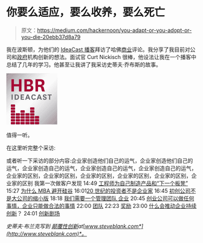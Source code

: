 # 你要么适应，要么收养，要么死亡

> 原文：<https://medium.com/hackernoon/you-adapt-or-you-adopt-or-you-die-20ebb37d8a79>

我在波斯顿，为他们的 [IdeaCast 播客](http://feeds.harvardbusiness.org/harvardbusiness/ideacast)拜访了哈佛[商业](https://hackernoon.com/tagged/business)评论。我分享了我目前对公司和[政府](https://hackernoon.com/tagged/government)机构创新的想法。面试官 Curt Nickisch 很棒，他设法让我在一个播客中总结了几年的学习。他甚至让我讲了我采访史蒂夫·乔布斯的故事。

![](img/200c63f7b1c6fe53d9725dd3701d4c73.png)

值得一听。

在这里听完整个采访:

或者听一下采访的部分内容:企业家创造他们自己的运气，企业家创造他们自己的运气，企业家创造自己的运气，企业家创造自己的运气，企业家创造自己的运气，企业家的区别，企业家的区别，企业家的区别，企业家的区别，企业家的区别，企业家的区别 我第一次做客户发现
14:49 [工程师为自己制造产品和“下一个板凳”](https://soundcloud.com/hbrideacast/588-when-startups-scrapped-the-business-plan#t=14:49)
15:27 [为什么 MBA 避开硅谷](https://soundcloud.com/hbrideacast/588-when-startups-scrapped-the-business-plan#t=15:27)
16:01[20 世纪的投资者不是企业家](https://soundcloud.com/hbrideacast/588-when-startups-scrapped-the-business-plan#t=16:01)
16:45 [初创公司不是大公司的缩小版](https://soundcloud.com/hbrideacast/588-when-startups-scrapped-the-business-plan#t=16:45)
18:18 [我们需要一个管理团队 企业](https://soundcloud.com/hbrideacast/588-when-startups-scrapped-the-business-plan#t=18:18)
20:45 [创业公司可以做任何事情，企业只能做合法的事情](https://soundcloud.com/hbrideacast/588-when-startups-scrapped-the-business-plan#t=20:45)
22:00 [团队](https://soundcloud.com/hbrideacast/588-when-startups-scrapped-the-business-plan#t=21:59)
22:23 [奖励](https://soundcloud.com/hbrideacast/588-when-startups-scrapped-the-business-plan#t=22:23)
23:00 [什么会推动企业持续创新](https://soundcloud.com/hbrideacast/588-when-startups-scrapped-the-business-plan#t=23:00)？
24:01 [创新剧场](https://soundcloud.com/hbrideacast/588-when-startups-scrapped-the-business-plan#t=24:02)

*史蒂夫·布兰克写到* [*颠覆性创新*](https://steveblank.com/2018/06/05/whats-next-for-getting-stuff-done-in-large-organizations-the-innovation-stack/)*at*[*www.steveblank.com*](http://www.steveblank.com)*。*